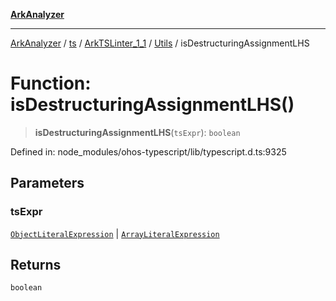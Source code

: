 [**ArkAnalyzer**](../../../../../../../../README.md)

***

[ArkAnalyzer](../../../../../../../../globals.md) / [ts](../../../../../README.md) / [ArkTSLinter\_1\_1](../../../README.md) / [Utils](../README.md) / isDestructuringAssignmentLHS

# Function: isDestructuringAssignmentLHS()

> **isDestructuringAssignmentLHS**(`tsExpr`): `boolean`

Defined in: node\_modules/ohos-typescript/lib/typescript.d.ts:9325

## Parameters

### tsExpr

[`ObjectLiteralExpression`](../../../../../interfaces/ObjectLiteralExpression.md) | [`ArrayLiteralExpression`](../../../../../interfaces/ArrayLiteralExpression.md)

## Returns

`boolean`
